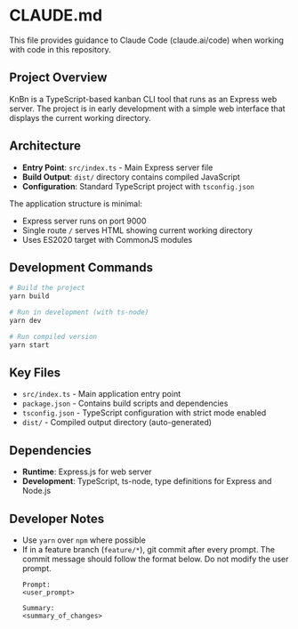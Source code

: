 # CLAUDE.md

This file provides guidance to Claude Code (claude.ai/code) when working with code in this repository.

## Project Overview

KnBn is a TypeScript-based kanban CLI tool that runs as an Express web server. The project is in early development with a simple web interface that displays the current working directory.

## Architecture

- **Entry Point**: `src/index.ts` - Main Express server file
- **Build Output**: `dist/` directory contains compiled JavaScript
- **Configuration**: Standard TypeScript project with `tsconfig.json`

The application structure is minimal:
- Express server runs on port 9000
- Single route `/` serves HTML showing current working directory
- Uses ES2020 target with CommonJS modules

## Development Commands

```bash
# Build the project
yarn build

# Run in development (with ts-node)
yarn dev

# Run compiled version
yarn start
```

## Key Files

- `src/index.ts` - Main application entry point
- `package.json` - Contains build scripts and dependencies
- `tsconfig.json` - TypeScript configuration with strict mode enabled
- `dist/` - Compiled output directory (auto-generated)

## Dependencies

- **Runtime**: Express.js for web server
- **Development**: TypeScript, ts-node, type definitions for Express and Node.js

## Developer Notes
- Use `yarn` over `npm` where possible
- If in a feature branch (`feature/*`), git commit after every prompt. The commit message should follow the format below. Do not modify the user prompt.
  ```
  Prompt:
  <user_prompt>
  
  Summary:
  <summary_of_changes>
  ```